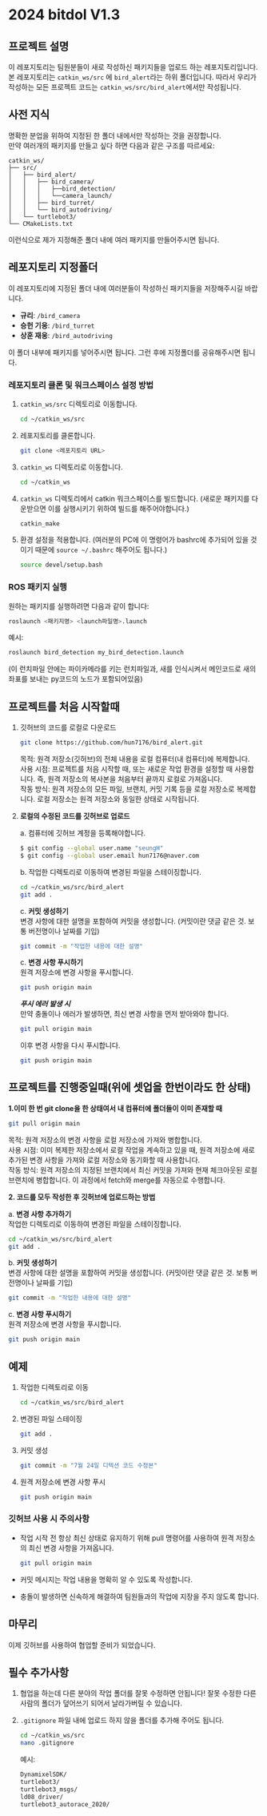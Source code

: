 
# 2024 bitdol <bird alert project> V1.3

## 프로젝트 설명
이 레포지토리는 팀원분들이 새로 작성하신 패키지들을 업로드 하는 레포지토리입니다.  
본 레포지토리는 `catkin_ws/src` 에 `bird_alert`라는 하위 폴더입니다.
따라서 우리가 작성하는 모든 프로젝트 코드는 `catkin_ws/src/bird_alert`에서만 작성됩니다.

## 사전 지식

명확한 분업을 위하여 지정된 한 폴더 내에서만 작성하는 것을 권장합니다.  
만약 여러개의 패키지를 만들고 싶다 하면 다음과 같은 구조를 따르세요:

```
catkin_ws/
├── src/
│   ├── bird_alert/
│   │   ├── bird_camera/
│   │   │   ├──bird_detection/
│   │   │   └──camera_launch/
│   │   ├── bird_turret/
│   │   └── bird_autodriving/
│   └── turtlebot3/
└── CMakeLists.txt
```

이런식으로 제가 지정해준 폴더 내에 여러 패키지를 만들어주시면 됩니다.

## 레포지토리 지정폴더
이 레포지토리에 지정된 폴더 내에 여러분들이 작성하신 패키지들을 저장해주시길 바랍니다.
- **규리**: `/bird_camera`
- **승헌 기웅**: `/bird_turret`
- **상훈 재웅**: `/bird_autodriving`

이 폴더 내부에 패키지를 넣어주시면 됩니다. 그런 후에 지정폴더를 공유해주시면 됩니다.

### 레포지토리 클론 및 워크스페이스 설정 방법

1. `catkin_ws/src` 디렉토리로 이동합니다.
   ```sh
   cd ~/catkin_ws/src
   ```

2. 레포지토리를 클론합니다.
   ```sh
   git clone <레포지토리 URL>
   ```

3. `catkin_ws` 디렉토리로 이동합니다.
   ```sh
   cd ~/catkin_ws
   ```

4. `catkin_ws` 디렉토리에서 catkin 워크스페이스를 빌드합니다. (새로운 패키지를 다운받으면 이를 실행시키기 위하여 빌드를 해주어야합니다.)
   ```sh
   catkin_make
   ```

5. 환경 설정을 적용합니다. (여러분의 PC에 이 명령어가 bashrc에 추가되어 있을 것이기 때문에 `source ~/.bashrc` 해주어도 됩니다.)
   ```sh
   source devel/setup.bash
   ```

### ROS 패키지 실행

원하는 패키지를 실행하려면 다음과 같이 합니다:

```sh
roslaunch <패키지명> <launch파일명>.launch
```

예시:
```sh
roslaunch bird_detection my_bird_detection.launch
```
(이 런치파일 안에는 파이카메라를 키는 런치파일과, 새를 인식시켜서 메인코드로 새의 좌표를 보내는 py코드의 노드가 포함되어있음)

##  **프로젝트를 처음 시작할때**
1. 깃허브의 코드를 로컬로 다운로드
   ```sh
   git clone https://github.com/hun7176/bird_alert.git
   ```
   목적: 원격 저장소(깃허브)의 전체 내용을 로컬 컴퓨터(내 컴퓨터)에 복제합니다.  
   사용 시점: 프로젝트를 처음 시작할 때, 또는 새로운 작업 환경을 설정할 때 사용합니다. 즉, 원격 저장소의 복사본을 처음부터 끝까지 로컬로 가져옵니다.  
   작동 방식: 원격 저장소의 모든 파일, 브랜치, 커밋 기록 등을 로컬 저장소로 복제합니다. 로컬 저장소는 원격 저장소와 동일한 상태로 시작됩니다.

2. **로컬의 수정된 코드를 깃허브로 업로드**  

   a. 컴퓨터에 깃허브 계정을 등록해야합니다.
   ```sh
   $ git config --global user.name "seungH"
   $ git config --global user.email hun7176@naver.com
   ```
   b. 작업한 디렉토리로 이동하여 변경된 파일을 스테이징합니다.
   ```sh
   cd ~/catkin_ws/src/bird_alert
   git add .
   ```
   c. **커밋 생성하기**  
   변경 사항에 대한 설명을 포함하여 커밋을 생성합니다. (커밋이란 댓글 같은 것. 보통 버전명이나 날짜를 기입)
   ```sh
   git commit -m "작업한 내용에 대한 설명"
   ```

   c. **변경 사항 푸시하기**  
   원격 저장소에 변경 사항을 푸시합니다.
   ```sh
   git push origin main
   ```

   ***푸시 에러 발생 시***  
   만약 충돌이나 에러가 발생하면, 최신 변경 사항을 먼저 받아와야 합니다.
   ```sh
   git pull origin main
   ```
   이후 변경 사항을 다시 푸시합니다.
   ```sh
   git push origin main
   ```


##  **프로젝트를 진행중일때(위에 셋업을 한번이라도 한 상태)**
   **1.이미 한 번 git clone을 한 상태여서 내 컴퓨터에 폴더들이 이미 존재할 때**
   ```sh
   git pull origin main
   ```
   목적: 원격 저장소의 변경 사항을 로컬 저장소에 가져와 병합합니다.  
   사용 시점: 이미 복제한 저장소에서 로컬 작업을 계속하고 있을 때, 원격 저장소에 새로 추가된 변경 사항을 가져와 로컬 저장소와 동기화할 때 사용합니다.  
   작동 방식: 원격 저장소의 지정된 브랜치에서 최신 커밋을 가져와 현재 체크아웃된 로컬 브랜치에 병합합니다. 이 과정에서 fetch와 merge를 자동으로 수행합니다.

   **2. 코드를 모두 작성한 후 깃허브에 업로드하는 방법**

   a. **변경 사항 추가하기**  
   작업한 디렉토리로 이동하여 변경된 파일을 스테이징합니다.
   ```sh
   cd ~/catkin_ws/src/bird_alert
   git add .
   ```

   b. **커밋 생성하기**  
   변경 사항에 대한 설명을 포함하여 커밋을 생성합니다. (커밋이란 댓글 같은 것. 보통 버전명이나 날짜를 기입)
   ```sh
   git commit -m "작업한 내용에 대한 설명"
   ```
   c. **변경 사항 푸시하기**  
   원격 저장소에 변경 사항을 푸시합니다.
   ```sh
   git push origin main
   ```


## 예제

1. 작업한 디렉토리로 이동
   ```sh
   cd ~/catkin_ws/src/bird_alert
   ```

2. 변경된 파일 스테이징
   ```sh
   git add .
   ```

3. 커밋 생성
   ```sh
   git commit -m "7월 24일 디텍션 코드 수정본"
   ```

4. 원격 저장소에 변경 사항 푸시
   ```sh
   git push origin main
   ```

### 깃허브 사용 시 주의사항

- 작업 시작 전 항상 최신 상태로 유지하기 위해 pull 명령어를 사용하여 원격 저장소의 최신 변경 사항을 가져옵니다.
   ```sh
   git pull origin main
   ```

- 커밋 메시지는 작업 내용을 명확히 알 수 있도록 작성합니다.

- 충돌이 발생하면 신속하게 해결하여 팀원들과의 작업에 지장을 주지 않도록 합니다.

## 마무리

이제 깃허브를 사용하여 협업할 준비가 되었습니다.

## 필수 추가사항

1. 협업을 하는데 다른 분야의 작업 폴더를 잘못 수정하면 안됩니다! 잘못 수정한 다른 사람의 폴더가 덮어쓰기 되어서 날라가버릴 수 있습니다.

2. `.gitignore` 파일 내에 업로드 하지 않을 폴더를 추가해 주어도 됩니다.
   ```sh
   cd ~/catkin_ws/src
   nano .gitignore
   ```

   예시:
   ```sh
   DynamixelSDK/
   turtlebot3/
   turtlebot3_msgs/
   ld08_driver/
   turtlebot3_autorace_2020/
   ```

